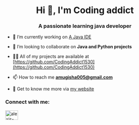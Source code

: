 <h1 align="center">Hi 👋, I'm Coding addict</h1>
<h3 align="center">A passionate learning java developer</h3>

- 🔭 I’m currently working on [A Java IDE](https://github.com/CodingAddict1530/java_ide)

- 👯 I’m looking to collaborate on **Java and Python projects**

- 👨‍💻 All of my projects are available at [https://github.com/CodingAddict1530](https://github.com/CodingAddict1530)

- 📫 How to reach me **amugisha005@gmail.com**

- 📜 Get to know me more via [my website](https://alexismugisha.netlify.app/)

<h3 align="left">Connect with me:</h3>
<p align="left">
<a href="https://linkedin.com/in/alexis-mugisha" target="blank"><img align="center" src="https://raw.githubusercontent.com/rahuldkjain/github-profile-readme-generator/master/src/images/icons/Social/linked-in-alt.svg" alt="alexis-mugisha" height="30" width="40" /></a>
</p>
